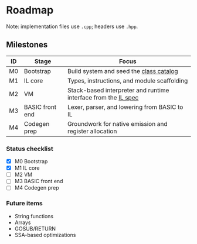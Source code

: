 # Roadmap

Note: implementation files use `.cpp`; headers use `.hpp`.

## Milestones

| ID  | Stage           | Focus                                                                        |
| --- | --------------- | ---------------------------------------------------------------------------- |
| M0  | Bootstrap       | Build system and seed the [class catalog](class-catalog.md)                  |
| M1  | IL core         | Types, instructions, and module scaffolding                                  |
| M2  | VM              | Stack-based interpreter and runtime interface from the [IL spec](il-spec.md) |
| M3  | BASIC front end | Lexer, parser, and lowering from BASIC to IL                                 |
| M4  | Codegen prep    | Groundwork for native emission and register allocation                       |

### Status checklist

- [x] M0 Bootstrap
- [x] M1 IL core
- [ ] M2 VM
- [ ] M3 BASIC front end
- [ ] M4 Codegen prep

### Future items

- String functions
- Arrays
- GOSUB/RETURN
- SSA-based optimizations
